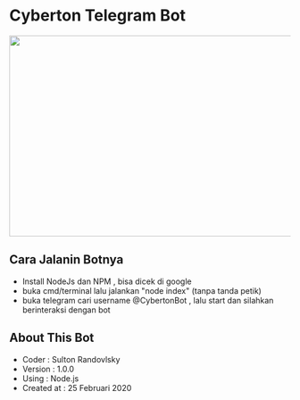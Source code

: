 # Cyberton Telegram Bot
<img src="https://techcrunch.com/wp-content/uploads/2020/01/MarsCat-6.jpg?w=730&crop=1" height="360px" width="540px">

## Cara Jalanin Botnya 
- Install NodeJs dan NPM , bisa dicek di google
- buka cmd/terminal lalu jalankan "node index" (tanpa tanda petik) 
- buka telegram cari username @CybertonBot , lalu start dan silahkan berinteraksi dengan bot

## About This Bot
- Coder : Sulton Randovlsky
- Version : 1.0.0
- Using : Node.js
- Created at : 25 Februari 2020


